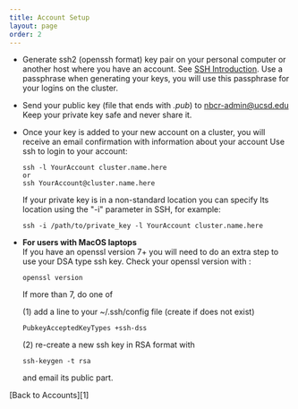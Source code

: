 ```yaml
---
title: Account Setup
layout: page
order: 2
---
```




-   Generate ssh2 (openssh format) key pair on your personal computer or
    another host where you have an account. See [SSH
    Introduction](/accounts/ssh_introduction "SSH Introduction").
    Use a passphrase when generating your keys, you will use this
    passphrase for your logins on the cluster.

-   Send your public key (file that ends with *.pub*) to nbcr-admin@ucsd.edu 
    Keep your private key safe and never share it.

-   Once your key is added to your new account on a cluster, you will
    receive an email confirmation with information about your account
    Use ssh to login to your account:

        ssh -l YourAccount cluster.name.here
        or
        ssh YourAccount@cluster.name.here

    If your private key is in a non-standard location you can specify Its
    location using the "-i" parameter in SSH, for example:

        ssh -i /path/to/private_key -l YourAccount cluster.name.here


-   **For users with MacOS laptops** <br>
    If you have an openssl version 7+ you
	will need to do an extra step to use your DSA type ssh key. 
    Check your openssl version with :

        openssl version

    If more than 7, do one of 

    (1) add a line to your ~/.ssh/config file (create if does not exist)

        PubkeyAcceptedKeyTypes +ssh-dss

    (2) re-create a new ssh key in RSA format with 

        ssh-keygen -t rsa

     and email its public part.
    

<p></p>
[Back to Accounts][1]


[1]: /accounts

